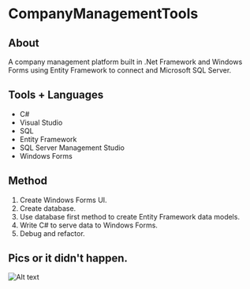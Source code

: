 # CompanyManagementTools

## About
A company management platform built in .Net Framework and Windows Forms using Entity Framework to connect and Microsoft SQL Server.

## Tools + Languages
* C#
* Visual Studio
* SQL
* Entity Framework
* SQL Server Management Studio
* Windows Forms

## Method
1. Create Windows Forms UI.
2. Create database.
3. Use database first method to create Entity Framework data models.
4. Write C# to serve data to Windows Forms.
5. Debug and refactor.

## Pics or it didn't happen.
![Alt text](/CompanyManagementTool/CompanyManagementTools/GIF/CMT.gif?raw=true "Method Gif")
